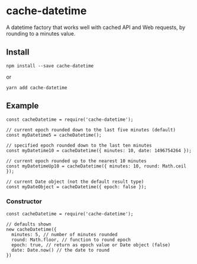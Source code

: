 # cache-datetime
A datetime factory that works well with cached API and Web requests, by rounding to a minutes value.

## Install
`npm install --save cache-datetime`

or 

`yarn add cache-datetime`

## Example

```
const cacheDatetime = require('cache-datetime');

// current epoch rounded down to the last five minutes (default)
const myDatetime5 = cacheDatetime();

// specified epoch rounded down to the last ten minutes
const myDatetime10 = cacheDatetime({ minutes: 10, date: 1496754264 });

// current epoch rounded up to the nearest 10 minutes
const myDatetimeUp10 = cacheDatetime({ minutes: 10, round: Math.ceil });

// current Date object (not the default result type)
const myDateObject = cacheDatetime({ epoch: false });
```

### Constructor

```
const cacheDatetime = require('cache-datetime');

// defaults shown
new cacheDatetime({
  minutes: 5, // number of minutes rounded
  round: Math.floor, // function to round epoch 
  epoch: true, // return as epoch value or Date object (false)
  date: Date.now() // the date to round
})
```
